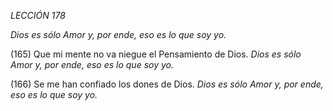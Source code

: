 *LECCIÓN 178*

*Dios es sólo Amor y, por ende, eso es lo que soy yo.*

(165) Que mi mente no va niegue el Pensamiento de Dios.
*Dios es sólo Amor y, por ende, eso es lo que soy yo.*

(166) Se me han confiado los dones de Dios.
*Dios es sólo Amor y, por ende, eso es lo que soy yo.*